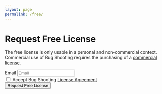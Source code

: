 ```yaml
---
layout: page
permalink: /free/
---
```


# Request Free License  
  
The free license is only usable in a personal and non-commercial context. Commercial use of Bug Shooting requires the purchasing of a <a href="{{ site.baseurl }}/pricing">commercial license</a>.  

<div id="errorMessage" class="alert alert-danger" role="alert" style="display:none"></div>
<div id="successMessage" class="alert alert-success " role="alert" style="display:none">
  You will receive your Bug Shooting license by email. Please check your spam folder in case you do not receive the email.
</div> 
 
<form id="submitform">
  <div class="row mb-3">
    <div class="form-group">
      <label for="activationfile" class="col-sm-2 col-form-label">Email</label>
      <input class="form-control" type="email" placeholder="Email" required name="email" id="email" maxlength="100">
    </div>
  </div>
  <div class="row mb-3">
    <div class="form-group">
      <div class="form-check">
        <input class="form-check-input" type="checkbox" required name="agreement">
        <label class="form-check-label" for="agreement">Accept Bug Shooting <a href="{{ site.baseurl }}/agreement" target="_blank">License Agreement</a></label>
      </div>
    </div>
  </div>
  <div class="row mb-3">
    <div class="form-group">
      <button class="btn btn-lg btn-primary btn-block" type="submit">Request Free License</button>
    </div>
  </div>
</form>


<div id="resultfailed" style="display:none">
  <h1>Oops!</h1>
  Something went wrong.
</div>

<script type="text/javascript">

  const form = document.getElementById('submitform');
  
  form.addEventListener('submit', (event) => {

    // disable default action
    event.preventDefault();

    var xhr = new XMLHttpRequest();
  
    xhr.onload = function () {
      if (xhr.readyState === xhr.DONE) {
        
        form.reset();
  
        if (xhr.status === 200) {
  
          // show success message
          document.getElementById("successMessage").style.display = "block";
          document.getElementById("errorMessage").style.display = "none";
          form.style.display = "none";
  
        } else {
   
          // show error message
          document.getElementById("successMessage").style.display = "none"; 
          document.getElementById("errorMessage").style.display = "block";
          document.getElementById("errorMessage").innerText = xhr.statusText; 
  
        }
      }
    };
    
    xhr.open("POST", "https://services.bugshooting.com/rest/freelicense", true);
  
    var data = new FormData();
    data.append('email', document.getElementById("email").value);
    data.append('language', 'en-US');
  
    xhr.send(data);
        
  });
 
</script>
